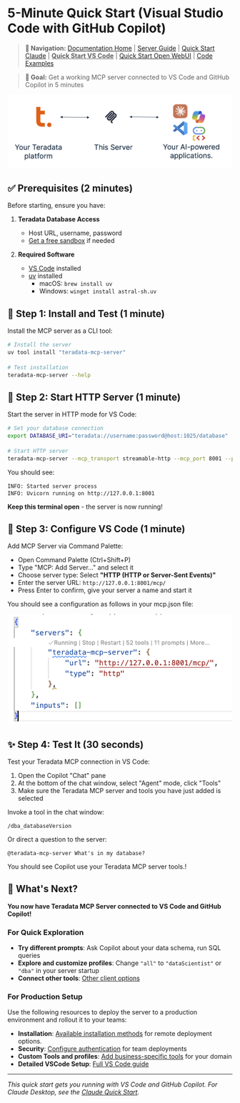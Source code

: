 # 5-Minute Quick Start (Visual Studio Code with GitHub Copilot)

> **📍 Navigation:** [Documentation Home](../README.md) | [Server Guide](../README.md#-quick-start) | [Quick Start Claude](QUICK_START.md) | <u>**Quick Start VS Code**</u>  | [Quick Start Open WebUI](QUICK_START_OPEN_WEBUI.md) | [Code Examples](../../examples/README.md)

> **🎯 Goal:** Get a working MCP server connected to VS Code and GitHub Copilot in 5 minutes

![](../media/client-server-platform.png)

## ✅ Prerequisites (2 minutes)

Before starting, ensure you have:

1. **Teradata Database Access**
   - Host URL, username, password
   - [Get a free sandbox](https://www.teradata.com/getting-started/demos/clearscape-analytics) if needed

2. **Required Software**
   - [VS Code](https://code.visualstudio.com/) installed
   - [uv](https://docs.astral.sh/uv/getting-started/installation/) installed
     - macOS: `brew install uv`
     - Windows: `winget install astral-sh.uv`

## 🚀 Step 1: Install and Test (1 minute)

Install the MCP server as a CLI tool:

```bash
# Install the server
uv tool install "teradata-mcp-server"

# Test installation
teradata-mcp-server --help
```

## 🔧 Step 2: Start HTTP Server (1 minute)

Start the server in HTTP mode for VS Code:

```bash
# Set your database connection
export DATABASE_URI="teradata://username:password@host:1025/database"

# Start HTTP server
teradata-mcp-server --mcp_transport streamable-http --mcp_port 8001 --profile all
```

You should see:
```
INFO: Started server process
INFO: Uvicorn running on http://127.0.0.1:8001
```

**Keep this terminal open** - the server is now running!

## 🔧 Step 3: Configure VS Code (1 minute)

Add MCP Server via Command Palette:
   - Open Command Palette (Ctrl+Shift+P)
   - Type "MCP: Add Server..." and select it
   - Choose server type: Select **"HTTP (HTTP or Server-Sent Events)"**
   - Enter the server URL: `http://127.0.0.1:8001/mcp/`
   - Press Enter to confirm, give your server a name and start it

You should see a configuration as follows in your mcp.json file:

![alt text](../media/vscode-mcp-json.png)

## ✨ Step 4: Test It (30 seconds)

Test your Teradata MCP connection in VS Code:

1. Open the Copilot "Chat" pane
2. At the bottom of the chat window, select "Agent" mode, click "Tools"
3. Make sure the Teradata MCP server and tools you have just added is selected 

Invoke a tool in the chat window:

```
/dba_databaseVersion
```

Or direct a question to the server:
```
@teradata-mcp-server What's in my database?
```

You should see Copilot use your Teradata MCP server tools.!

## 🎉 What's Next?

**You now have Teradata MCP Server connected to VS Code and GitHub Copilot!**

### For Quick Exploration
- **Try different prompts**: Ask Copilot about your data schema, run SQL queries
- **Explore and customize profiles**: Change `"all"` to `"dataScientist"` or `"dba"` in your server startup
- **Connect other tools**: [Other client options](../client_guide/CLIENT_GUIDE.md)

### For Production Setup  

Use the following resources to deploy the server to a production environment and rollout it to your teams:

- **Installation**: [Available installation methods](INSTALLATION.md) for remote deployment options.
- **Security**: [Configure authentication](SECURITY.md) for team deployments
- **Custom Tools and profiles**: [Add business-specific tools](CUSTOMIZING.md) for your domain
- **Detailed VSCode Setup**: [Full VS Code guide](../client_guide/Visual_Studio_Code.md)

---
*This quick start gets you running with VS Code and GitHub Copilot. For Claude Desktop, see the [Claude Quick Start](QUICK_START.md).*
